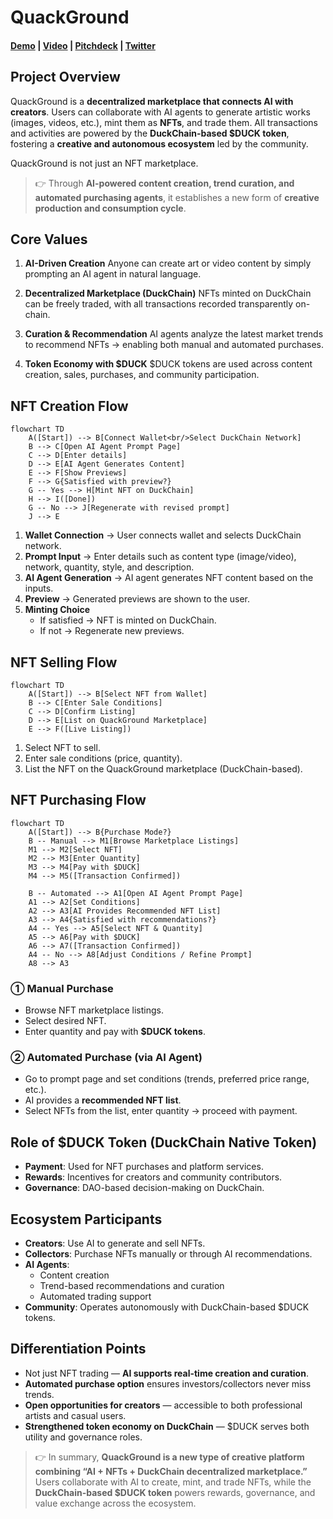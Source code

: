 # QuackGround

#### [Demo](https://quack-ground.vercel.app/) | [Video]() | [Pitchdeck](https://www.figma.com/deck/UdBDq78PughN104FIJSfYA) | [Twitter](https://x.com/QuackGround)

## Project Overview

QuackGround is a **decentralized marketplace that connects AI with creators**.
Users can collaborate with AI agents to generate artistic works (images, videos, etc.), mint them as **NFTs**, and trade them.
All transactions and activities are powered by the **DuckChain-based \$DUCK token**, fostering a **creative and autonomous ecosystem** led by the community.

QuackGround is not just an NFT marketplace.

> 👉 Through **AI-powered content creation, trend curation, and automated purchasing agents**, it establishes a new form of **creative production and consumption cycle**.

## Core Values

1. **AI-Driven Creation**
   Anyone can create art or video content by simply prompting an AI agent in natural language.

2. **Decentralized Marketplace (DuckChain)**
   NFTs minted on DuckChain can be freely traded, with all transactions recorded transparently on-chain.

3. **Curation & Recommendation**
   AI agents analyze the latest market trends to recommend NFTs → enabling both manual and automated purchases.

4. **Token Economy with \$DUCK**
   \$DUCK tokens are used across content creation, sales, purchases, and community participation.

## NFT Creation Flow

```mermaid
flowchart TD
    A([Start]) --> B[Connect Wallet<br/>Select DuckChain Network]
    B --> C[Open AI Agent Prompt Page]
    C --> D[Enter details]
    D --> E[AI Agent Generates Content]
    E --> F[Show Previews]
    F --> G{Satisfied with preview?}
    G -- Yes --> H[Mint NFT on DuckChain]
    H --> I([Done])
    G -- No --> J[Regenerate with revised prompt]
    J --> E
```

1. **Wallet Connection** → User connects wallet and selects DuckChain network.
2. **Prompt Input** → Enter details such as content type (image/video), network, quantity, style, and description.
3. **AI Agent Generation** → AI agent generates NFT content based on the inputs.
4. **Preview** → Generated previews are shown to the user.
5. **Minting Choice**
   * If satisfied → NFT is minted on DuckChain.
   * If not → Regenerate new previews.

## NFT Selling Flow

```mermaid
flowchart TD
    A([Start]) --> B[Select NFT from Wallet]
    B --> C[Enter Sale Conditions]
    C --> D[Confirm Listing]
    D --> E[List on QuackGround Marketplace]
    E --> F([Live Listing])
```

1. Select NFT to sell.
2. Enter sale conditions (price, quantity).
3. List the NFT on the QuackGround marketplace (DuckChain-based).

## NFT Purchasing Flow

```mermaid
flowchart TD
    A([Start]) --> B{Purchase Mode?}
    B -- Manual --> M1[Browse Marketplace Listings]
    M1 --> M2[Select NFT]
    M2 --> M3[Enter Quantity]
    M3 --> M4[Pay with $DUCK]
    M4 --> M5([Transaction Confirmed])

    B -- Automated --> A1[Open AI Agent Prompt Page]
    A1 --> A2[Set Conditions]
    A2 --> A3[AI Provides Recommended NFT List]
    A3 --> A4{Satisfied with recommendations?}
    A4 -- Yes --> A5[Select NFT & Quantity]
    A5 --> A6[Pay with $DUCK]
    A6 --> A7([Transaction Confirmed])
    A4 -- No --> A8[Adjust Conditions / Refine Prompt]
    A8 --> A3
```

### ① Manual Purchase

* Browse NFT marketplace listings.
* Select desired NFT.
* Enter quantity and pay with **\$DUCK tokens**.

### ② Automated Purchase (via AI Agent)
* Go to prompt page and set conditions (trends, preferred price range, etc.).
* AI provides a **recommended NFT list**.
* Select NFTs from the list, enter quantity → proceed with payment.

## Role of \$DUCK Token (DuckChain Native Token)
* **Payment**: Used for NFT purchases and platform services.
* **Rewards**: Incentives for creators and community contributors.
* **Governance**: DAO-based decision-making on DuckChain.

## Ecosystem Participants
* **Creators**: Use AI to generate and sell NFTs.
* **Collectors**: Purchase NFTs manually or through AI recommendations.
* **AI Agents**:
  * Content creation
  * Trend-based recommendations and curation
  * Automated trading support
* **Community**: Operates autonomously with DuckChain-based \$DUCK tokens.

## **Differentiation Points**

* Not just NFT trading — **AI supports real-time creation and curation**.
* **Automated purchase option** ensures investors/collectors never miss trends.
* **Open opportunities for creators** — accessible to both professional artists and casual users.
* **Strengthened token economy on DuckChain** — \$DUCK serves both utility and governance roles.

> 👉 In summary, **QuackGround is a new type of creative platform combining “AI + NFTs + DuckChain decentralized marketplace.”**
Users collaborate with AI to create, mint, and trade NFTs, while the **DuckChain-based \$DUCK token** powers rewards, governance, and value exchange across the ecosystem.
